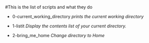 #This is the list of scripts and what they do

- 0-current_working_directory *prints the current working directory*

- 1-listit *Display the contents list of your current directory.*

- 2-bring_me_home *Change directory to Home*